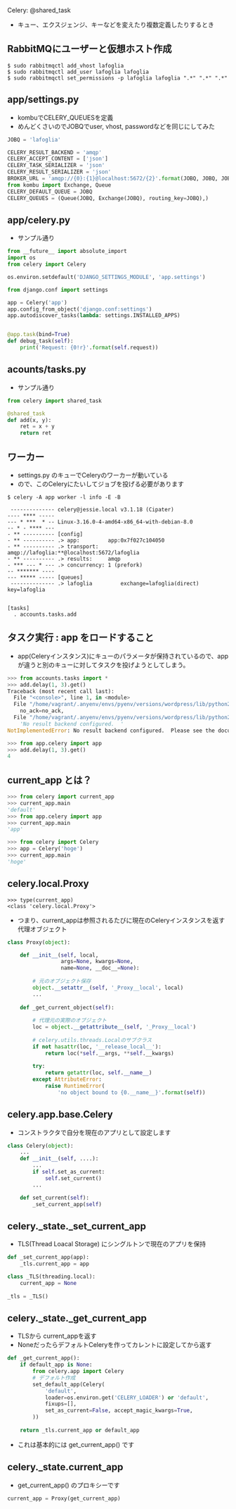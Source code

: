 Celery: @shared_task

- キュー、エクスジェンジ、キーなどを変えたり複数定義したりするとき

## RabbitMQにユーザーと仮想ホスト作成

~~~ 
$ sudo rabbitmqctl add_vhost lafoglia
$ sudo rabbitmqctl add_user lafoglia lafoglia
$ sudo rabbitmqctl set_permissions -p lafoglia lafoglia ".*" ".*" ".*"
~~~


## app/settings.py

- kombuでCELERY_QUEUESを定義
- めんどくさいのでJOBQでuser, vhost, passwordなどを同じにしてみた

~~~py
JOBQ = 'lafoglia'

CELERY_RESULT_BACKEND = 'amqp'
CELERY_ACCEPT_CONTENT = ['json']
CELERY_TASK_SERIALIZER = 'json'
CELERY_RESULT_SERIALIZER = 'json'
BROKER_URL = 'amqp://{0}:{1}@localhost:5672/{2}'.format(JOBQ, JOBQ, JOBQ)
from kombu import Exchange, Queue
CELERY_DEFAULT_QUEUE = JOBQ
CELERY_QUEUES = (Queue(JOBQ, Exchange(JOBQ), routing_key=JOBQ),)
~~~

## app/celery.py

- サンプル通り

~~~py
from __future__ import absolute_import
import os
from celery import Celery

os.environ.setdefault('DJANGO_SETTINGS_MODULE', 'app.settings')

from django.conf import settings

app = Celery('app')
app.config_from_object('django.conf:settings')
app.autodiscover_tasks(lambda: settings.INSTALLED_APPS)


@app.task(bind=True)
def debug_task(self):
    print('Request: {0!r}'.format(self.request))
~~~

## acounts/tasks.py

- サンプル通り

~~~py
from celery import shared_task

@shared_task
def add(x, y):
    ret = x + y
    return ret
~~~

## ワーカー

- settings.py のキューでCeleryのワーカーが動いている
- ので、このCeleryにたいしてジョブを投げる必要があります

~~~
$ celery -A app worker -l info -E -B
~~~
~~~
 -------------- celery@jessie.local v3.1.18 (Cipater)
---- **** ----- 
--- * ***  * -- Linux-3.16.0-4-amd64-x86_64-with-debian-8.0
-- * - **** --- 
- ** ---------- [config]
- ** ---------- .> app:         app:0x7f027c104050
- ** ---------- .> transport:   amqp://lafoglia:**@localhost:5672/lafoglia
- ** ---------- .> results:     amqp
- *** --- * --- .> concurrency: 1 (prefork)
-- ******* ---- 
--- ***** ----- [queues]
 -------------- .> lafoglia         exchange=lafoglia(direct) key=lafoglia
                

[tasks]
  . accounts.tasks.add
~~~

## タスク実行 : app をロードすること

- app(Celeryインスタンス)にキューのパラメータが保持されているので、appが違うと別のキューに対してタスクを投げようとしてしまう。

~~~py
>>> from accounts.tasks import *
>>> add.delay(1, 3).get()
Traceback (most recent call last):
  File "<console>", line 1, in <module>
  File "/home/vagrant/.anyenv/envs/pyenv/versions/wordpress/lib/python2.7/site-packages/celery/result.py", line 169, in get
    no_ack=no_ack,
  File "/home/vagrant/.anyenv/envs/pyenv/versions/wordpress/lib/python2.7/site-packages/celery/backends/base.py", line 601, in _is_disabled
    'No result backend configured.  '
NotImplementedError: No result backend configured.  Please see the documentation for more information.
~~~

~~~py
>>> from app.celery import app
>>> add.delay(1, 3).get()
4
~~~

## current_app とは？

~~~py
>>> from celery import current_app
>>> current_app.main
'default'
>>> from app.celery import app
>>> current_app.main
'app'
~~~
~~~py
>>> from celery import Celery
>>> app = Celery('hoge')
>>> current_app.main
'hoge'
~~~

## celery.local.Proxy

~~~
>>> type(current_app)
<class 'celery.local.Proxy'>
~~~

- つまり、current_appは参照されるたびに現在のCeleryインスタンスを返す代理オブジェクト

~~~py
class Proxy(object):                                                             

    def __init__(self, local,                                                    
                 args=None, kwargs=None, 
                 name=None, __doc__=None):     
        
        # 元のオブジェクト保存 
        object.__setattr__(self, '_Proxy__local', local)  
        ...
        
    def _get_current_object(self):                                                
        
        # 代理元の実際のオブジェクト                                                                   
        loc = object.__getattribute__(self, '_Proxy__local')   
        
        # celery.utils.threads.Localのサブクラス                  
        if not hasattr(loc, '__release_local__'):                                
            return loc(*self.__args, **self.__kwargs)   
                                     
        try:                                                                     
            return getattr(loc, self.__name__)                                   
        except AttributeError:                                                   
            raise RuntimeError(
            	'no object bound to {0.__name__}'.format(self))   


~~~

##  celery.app.base.Celery

- コンストラクタで自分を現在のアプリとして設定します

~~~py
class Celery(object): 
	...
	def __init__(self, ....):
		...	               
        if self.set_as_current:                                                  
            self.set_current()                                                   
		...

    def set_current(self):                                                       
        _set_current_app(self)    	
~~~

## celery._state._set_current_app

- TLS(Thread Loacal Storage) にシングルトンで現在のアプリを保持

~~~py
def _set_current_app(app):                                                          
    _tls.current_app = app                                                          
~~~                              
                              
~~~py
class _TLS(threading.local):                                                                   
    current_app = None  
                                                             
_tls = _TLS() 
~~~


## celery._state._get_current_app

- TLSから current_appを返す
- NoneだったらデフォルトCeleryを作ってカレントに設定してから返す

~~~py
def _get_current_app():                                                          
    if default_app is None:                                                      
        from celery.app import Celery  
        # デフォルト作成                                          
        set_default_app(Celery(                                                  
            'default',                                                           
            loader=os.environ.get('CELERY_LOADER') or 'default',                 
            fixups=[],                                                           
            set_as_current=False, accept_magic_kwargs=True,                      
        ))     
                                                                          
    return _tls.current_app or default_app                                       
~~~

- これは基本的には get_current_app() です


## celery._state.current_app

- get_current_app() のプロキシーです

~~~py
current_app = Proxy(get_current_app) 
~~~
